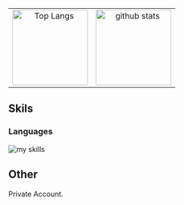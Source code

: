 <table>
  <tbody>
    <tr>
      <td align="center" valign="middle">
        <img alt="Top Langs" height="150px" src="https://github-readme-stats.vercel.app/api/top-langs/?username=Kennnn2000&theme=onewhite&count_private=true&show_icons=true&langs_count=8&layout=compact" />  
      </td>
      <td align="center" valign="middle">
        <img alt="github stats" height="150px" weight="500px" src="https://github-readme-stats.vercel.app/api?username=Kennnn2000&theme=onewhite&count_private=true&show_icons=true&rank_icon=github&include_all_commits=true" />
      </td>
    </tr>
  </tbody>
</table>

## Skils

### Languages
<img alt="my skills" src="https://skillicons.dev/icons?i=html,css,js,ts,react,cs,java,py" />

## Other
<p>Private Account.</p>
